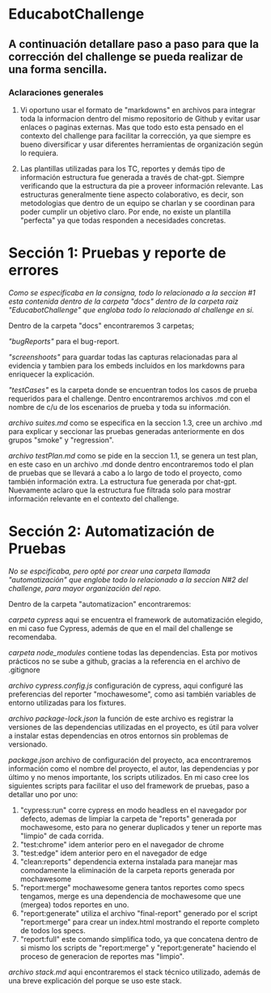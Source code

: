 # EducabotChallenge

## A continuación detallare paso a paso para que la corrección del challenge se pueda realizar de una forma sencilla.

### Aclaraciones generales

1. Vi oportuno usar el formato de "markdowns" en archivos para integrar toda la informacion dentro del mismo repositorio de Github y evitar usar enlaces o paginas externas.
Mas que todo esto esta pensado en el contexto del challenge para facilitar la corrección, ya que siempre es bueno diversificar y usar diferentes herramientas de organización según lo requiera.

2. Las plantillas utilizadas para los TC, reportes y demás tipo de información estructura fue generada a través de chat-gpt. Siempre verificando que la estructura da pie a proveer información relevante. Las estructuras generalmente tiene aspecto colaborativo, es decir, son metodologias que dentro de un equipo se charlan y se coordinan para poder cumplir un objetivo claro. Por ende, no existe un plantilla "perfecta" ya que todas responden a necesidades concretas.

# Sección 1: Pruebas y reporte de errores

*Como se especificaba en la consigna, todo lo relacionado a la seccion #1 esta contenida dentro de la carpeta "docs" dentro de la carpeta raiz "EducabotChallenge" que engloba todo lo relacionado al challenge en si.*

Dentro de la carpeta "docs" encontraremos 3 carpetas; 

*"bugReports"* para el bug-report.

*"screenshoots"* para guardar todas las capturas relacionadas para al evidencia y tambien para los embeds incluidos en los markdowns para enriquecer la explicación.

*"testCases"* es la carpeta donde se encuentran todos los casos de prueba requeridos para el challenge. Dentro encontraremos archivos .md con el nombre de c/u de los escenarios de prueba y toda su información.

*archivo suites.md* como se especifica en la seccion 1.3, cree un archivo .md para explicar y seccionar las pruebas generadas anteriormente en dos grupos "smoke" y "regression".

*archivo testPlan.md* como se pide en la seccion 1.1, se genera un test plan, en este caso en un archivo .md donde dentro encontraremos todo el plan de pruebas que se llevará a cabo a lo largo de todo el proyecto, como también información extra. La estructura fue generada por chat-gpt. Nuevamente aclaro que la estructura fue filtrada solo para mostrar información relevante en el contexto del challenge.



# Sección 2: Automatización de Pruebas

*No se espcificaba, pero opté por crear una carpeta llamada "automatización" que englobe todo lo relacionado a la seccion N#2 del challenge, para mayor organización del repo.*

Dentro de la carpeta "automatizacion" encontraremos:

*carpeta cypress* aqui se encuentra el framework de automatización elegido, en mi caso fue Cypress, además de que en el mail del challenge se recomendaba.

*carpeta node_modules* contiene todas las dependencias. Esta por motivos prácticos no se sube a github, gracias a la referencia en el archivo de .gitignore

*archivo cypress.config.js* configuración de cypress, aqui configuré las preferencias del reporter "mochawesome", como asi también variables de entorno utilizadas para los fixtures.

*archivo package-lock.json* la función de este archivo es registrar la versiones de las dependencias utilizadas en el proyecto, es útil para volver a instalar estas dependencias en otros entornos sin problemas de versionado.

*package.json* archivo de configuración del proyecto, aca encontraremos información como el nombre del proyecto, el autor, las dependencias y por último y no menos importante, los scripts utilizados. En mi caso cree los siguientes scripts para facilitar el uso del framework de pruebas, paso a detallar uno por uno:

1. "cypress:run" corre cypress en modo headless en el navegador por defecto, ademas de limpiar la carpeta de "reports" generada por mochawesome, esto para no generar duplicados y tener un reporte mas "limpio" de cada corrida.
2. "test:chrome" idem anterior pero en el navegador de chrome
3. "test:edge" idem anterior pero en el navegador de edge
4. "clean:reports" dependencia externa instalada para manejar mas comodamente la eliminación de la carpeta reports generada por mochawesome
5. "report:merge" mochawesome genera tantos reportes como specs tengamos, merge es una dependencia de mochawesome que une (mergea) todos reportes en uno.
6. "report:generate" utiliza el archivo "final-report" generado por el script "report:merge" para crear un index.html mostrando el reporte completo de todos los specs.
7. "report:full" este comando simplifica todo, ya que concatena dentro de si mismo los scripts de "report:merge" y "report:generate" haciendo el proceso de generacion de reportes mas "limpio".


*archivo stack.md* aqui encontraremos el stack técnico utilizado, además de una breve explicación del porque se uso este stack.